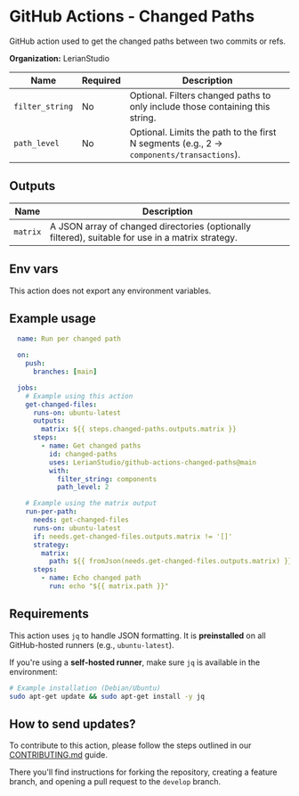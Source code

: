 # GitHub Actions - Changed Paths

GitHub action used to get the changed paths between two commits or refs.

**Organization:** LerianStudio

| Name            | Required | Description                                                                 |
|-----------------|----------|-----------------------------------------------------------------------------|
| `filter_string` | No       | Optional. Filters changed paths to only include those containing this string. |
| `path_level`    | No       | Optional. Limits the path to the first N segments (e.g., 2 → `components/transactions`). |

## Outputs

| Name    | Description                                                                 |
|---------|-----------------------------------------------------------------------------|
| `matrix` | A JSON array of changed directories (optionally filtered), suitable for use in a matrix strategy. |

## Env vars

This action does not export any environment variables.

## Example usage

```yaml
  name: Run per changed path

  on:
    push:
      branches: [main]

  jobs:
    # Example using this action
    get-changed-files:
      runs-on: ubuntu-latest
      outputs:
        matrix: ${{ steps.changed-paths.outputs.matrix }}
      steps:
        - name: Get changed paths
          id: changed-paths
          uses: LerianStudio/github-actions-changed-paths@main
          with:
            filter_string: components
            path_level: 2

    # Example using the matrix output
    run-per-path:
      needs: get-changed-files
      runs-on: ubuntu-latest
      if: needs.get-changed-files.outputs.matrix != '[]'
      strategy:
        matrix:
          path: ${{ fromJson(needs.get-changed-files.outputs.matrix) }}
      steps:
        - name: Echo changed path
          run: echo "${{ matrix.path }}"

```

## Requirements

This action uses `jq` to handle JSON formatting.
It is **preinstalled** on all GitHub-hosted runners (e.g., `ubuntu-latest`).

If you're using a **self-hosted runner**, make sure `jq` is available in the environment:

```bash
# Example installation (Debian/Ubuntu)
sudo apt-get update && sudo apt-get install -y jq
```

## How to send updates?

To contribute to this action, please follow the steps outlined in our [CONTRIBUTING.md](CONTRIBUTING.md) guide.

There you'll find instructions for forking the repository, creating a feature branch, and opening a pull request to the `develop` branch.


